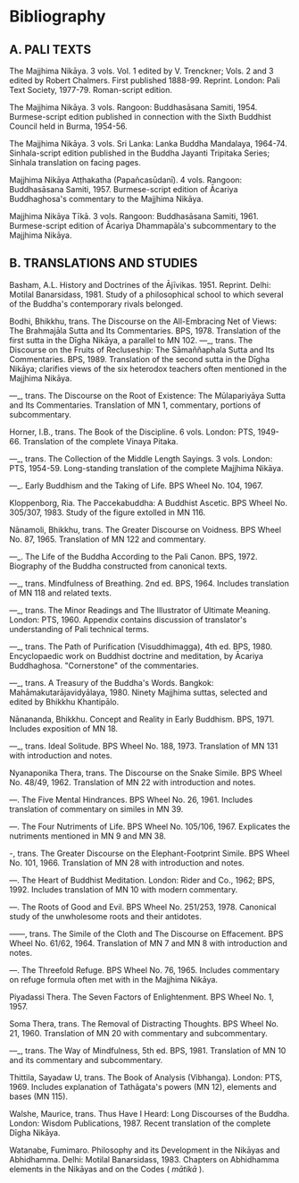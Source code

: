 # Bibliography

## A. PALI TEXTS

The Majjhima Nikāya. 3 vols. Vol. 1 edited by V. Trenckner; Vols. 2 and 3 edited by Robert Chalmers. First published 1888-99. Reprint. London: Pali Text Society, 1977-79. Roman-script edition.

The Majjhima Nikāya. 3 vols. Rangoon: Buddhasāsana Samiti, 1954. Burmese-script edition published in connection with the Sixth Buddhist Council held in Burma, 1954-56.

The Majjhima Nikāya. 3 vols. Sri Lanka: Lanka Buddha Mandalaya, 1964-74. Sinhala-script edition published in the Buddha Jayanti Tripitaka Series; Sinhala translation on facing pages.

Majjhima Nikāya Atṭhakatha (Papañcasūdanī). 4 vols. Rangoon: Buddhasāsana Samiti, 1957. Burmese-script edition of Ācariya Buddhaghosa's commentary to the Majjhima Nikāya.

Majjhima Nikāya Tīkā. 3 vols. Rangoon: Buddhasāsana Samiti, 1961. Burmese-script edition of Ācariya Dhammapāla's subcommentary to the Majjhima Nikāya.

## B. TRANSLATIONS AND STUDIES

Basham, A.L. History and Doctrines of the Ājīvikas. 1951. Reprint. Delhi: Motilal Banarsidass, 1981. Study of a philosophical school to which several of the Buddha's contemporary rivals belonged.

Bodhi, Bhikkhu, trans. The Discourse on the All-Embracing Net of Views: The Brahmajāla Sutta and Its Commentaries. BPS, 1978. Translation of the first sutta in the Dīgha Nikāya, a parallel to MN 102.
—_, trans. The Discourse on the Fruits of Recluseship: The Sāmaññaphala Sutta and Its Commentaries. BPS, 1989. Translation of the second sutta in the Dīgha Nikāya; clarifies views of the six heterodox teachers often mentioned in the Majjhima Nikāya.

—_, trans. The Discourse on the Root of Existence: The Mūlapariyāya Sutta and Its Commentaries. Translation of MN 1, commentary, portions of subcommentary.

Horner, I.B., trans. The Book of the Discipline. 6 vols. London: PTS, 1949-66. Translation of the complete Vinaya Pitaka.

—_, trans. The Collection of the Middle Length Sayings. 3 vols. London: PTS, 1954-59. Long-standing translation of the complete Majjhima Nikāya.

—_. Early Buddhism and the Taking of Life. BPS Wheel No. 104, 1967.

Kloppenborg, Ria. The Paccekabuddha: A Buddhist Ascetic. BPS Wheel No. 305/307, 1983. Study of the figure extolled in MN 116.

Nānamoli, Bhikkhu, trans. The Greater Discourse on Voidness. BPS Wheel No. 87, 1965. Translation of MN 122 and commentary.

—_. The Life of the Buddha According to the Pali Canon. BPS, 1972. Biography of the Buddha constructed from canonical texts.

—_, trans. Mindfulness of Breathing. 2nd ed. BPS, 1964. Includes translation of MN 118 and related texts.

—_, trans. The Minor Readings and The Illustrator of Ultimate Meaning. London: PTS, 1960. Appendix contains discussion of translator's understanding of Pali technical terms.

—_, trans. The Path of Purification (Visuddhimagga), 4th ed. BPS, 1980. Encyclopaedic work on Buddhist doctrine and meditation, by Ācariya Buddhaghosa. "Cornerstone" of the commentaries.

—_, trans. A Treasury of the Buddha's Words. Bangkok: Mahāmakutarājavidyālaya, 1980. Ninety Majjhima suttas, selected and edited by Bhikkhu Khantipālo.

Nānananda, Bhikkhu. Concept and Reality in Early Buddhism. BPS, 1971. Includes exposition of MN 18.

—_, trans. Ideal Solitude. BPS Wheel No. 188, 1973. Translation of MN 131 with introduction and notes.

Nyanaponika Thera, trans. The Discourse on the Snake Simile. BPS Wheel No. 48/49, 1962. Translation of MN 22 with introduction and notes.

—. The Five Mental Hindrances. BPS Wheel No. 26, 1961. Includes translation of commentary on similes in MN 39.

—. The Four Nutriments of Life. BPS Wheel No. 105/106, 1967. Explicates the nutriments mentioned in MN 9 and MN 38.

-, trans. The Greater Discourse on the Elephant-Footprint Simile. BPS Wheel No. 101, 1966. Translation of MN 28 with introduction and notes.

—. The Heart of Buddhist Meditation. London: Rider and Co., 1962; BPS, 1992. Includes translation of MN 10 with modern commentary.

—. The Roots of Good and Evil. BPS Wheel No. 251/253, 1978. Canonical study of the unwholesome roots and their antidotes.

——, trans. The Simile of the Cloth and The Discourse on Effacement. BPS Wheel No. 61/62, 1964. Translation of MN 7 and MN 8 with introduction and notes.

—. The Threefold Refuge. BPS Wheel No. 76, 1965. Includes commentary on refuge formula often met with in the Majjhima Nikāya.

Piyadassi Thera. The Seven Factors of Enlightenment. BPS Wheel No. 1, 1957.

Soma Thera, trans. The Removal of Distracting Thoughts. BPS Wheel No. 21, 1960. Translation of MN 20 with commentary and subcommentary.

—_, trans. The Way of Mindfulness, 5th ed. BPS, 1981. Translation of MN 10 and its commentary and subcommentary.

Thittila, Sayadaw U, trans. The Book of Analysis (Vibhanga). London: PTS, 1969. Includes explanation of Tathāgata's powers (MN 12), elements and bases (MN 115).

Walshe, Maurice, trans. Thus Have I Heard: Long Discourses of the Buddha. London: Wisdom Publications, 1987. Recent translation of the complete Dīgha Nikāya.

Watanabe, Fumimaro. Philosophy and its Development in the Nikāyas and Abhidhamma. Delhi: Motilal Banarsidass, 1983. Chapters on Abhidhamma elements in the Nikāyas and on the Codes ( $m \bar{a} t i k \bar{a}$ ).